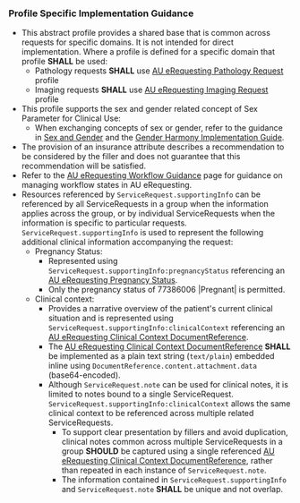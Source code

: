 ### Profile Specific Implementation Guidance
- This abstract profile provides a shared base that is common across requests for specific domains. It is not intended for direct implementation. Where a profile is defined for a specific domain that profile **SHALL** be used:
  - Pathology requests **SHALL** use [AU eRequesting Pathology Request](StructureDefinition-au-erequesting-servicerequest-path.html) profile
  - Imaging requests **SHALL** use [AU eRequesting Imaging Request](StructureDefinition-au-erequesting-servicerequest-imag.html) profile 
- This profile supports the sex and gender related concept of Sex Parameter for Clinical Use:
   - When exchanging concepts of sex or gender, refer to the guidance in [Sex and Gender](sex-and-gender.html) and the [Gender Harmony Implementation Guide](http://hl7.org/xprod/ig/uv/gender-harmony/).
- The provision of an insurance attribute describes a recommendation to be considered by the filler and does not guarantee that this recommendation will be satisfied.
- Refer to the [AU eRequesting Workflow Guidance](workflow.html) page for guidance on managing workflow states in AU eRequesting.
- Resources referenced by `ServiceRequest.supportingInfo` can be referenced by all ServiceRequests in a group when the information applies across the group, or by individual ServiceRequests when the information is specific to particular requests. `ServiceRequest.supportingInfo` is used to represent the following additional clinical information accompanying the request:
  - Pregnancy Status:
    - Represented using `ServiceRequest.supportingInfo:pregnancyStatus` referencing an [AU eRequesting Pregnancy Status](StructureDefinition-au-erequesting-pregnancystatus.html).
    - Only the pregnancy status of 77386006 \|Pregnant\| is permitted.
  - Clinical context:
    -  Provides a narrative overview of the patient's current clinical situation and is represented using `ServiceRequest.supportingInfo:clinicalContext` referencing an [AU eRequesting Clinical Context DocumentReference](StructureDefinition-au-erequesting-clinicalcontext-documentreference.html).
    - The [AU eRequesting Clinical Context DocumentReference](StructureDefinition-au-erequesting-clinicalcontext-documentreference.html) **SHALL** be implemented as a plain text string (`text/plain`) embedded inline using `DocumentReference.content.attachment.data` (base64-encoded).
    - Although `ServiceRequest.note` can be used for clinical notes, it is limited to notes bound to a single ServiceRequest. `ServiceRequest.supportingInfo:clinicalContext` allows the same clinical context to be referenced across multiple related ServiceRequests. 
      - To support clear presentation by fillers and avoid duplication, clinical notes common across multiple ServiceRequests in a group **SHOULD** be captured using a single referenced [AU eRequesting Clinical Context DocumentReference](StructureDefinition-au-erequesting-clinicalcontext-documentreference.html), rather than repeated in each instance of `ServiceRequest.note`. 
      - The information contained in `ServiceRequest.supportingInfo` and `ServiceRequest.note` **SHALL** be unique and not overlap.
